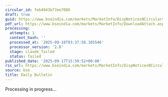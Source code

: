 ```yaml
---
circular_id: feb4943b73ee7088
draft: true
guid: https://www.bseindia.com/markets/MarketInfo/DispNoticesNCirculars.aspx?Noticeid={EF769A2A-2EBD-4518-B044-8F4E005821EF}&noticeno=20250917-57&dt=09/17/2025&icount=57&totcount=57&flag=0
pdf_url: https://www.bseindia.com/markets/MarketInfo/DownloadAttach.aspx?id=20250917-57&attachedId=a2098e9e-807e-44b0-8929-86ae3ec64eee
processing:
  attempts: 1
  content_hash: ''
  processed_at: '2025-09-18T03:37:58.105546'
  processor_version: '2.0'
  stage: claude_failed
  status: failed
published_date: '2025-09-17T15:50:52+00:00'
rss_url: https://www.bseindia.com/markets/MarketInfo/DispNoticesNCirculars.aspx?Noticeid={EF769A2A-2EBD-4518-B044-8F4E005821EF}&noticeno=20250917-57&dt=09/17/2025&icount=57&totcount=57&flag=0
source: bse
title: Daily Bulletin
---
```


Processing in progress...